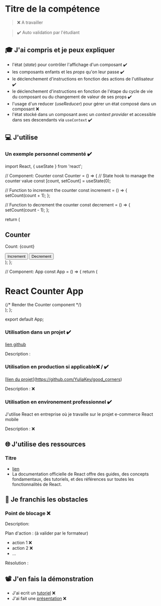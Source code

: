 # Titre de la compétence

> ❌ A travailler

> ✔️ Auto validation par l'étudiant

## 🎓 J'ai compris et je peux expliquer

- l'état (_state_) pour contrôler l'affichage d'un composant  ✔️
- les composants enfants et les _props_ qu'on leur passe ✔️
- le déclenchement d'instructions en fonction des actions de l'utilisateur ✔️
- le déclenchement d'instructions en fonction de l'étape du cycle de vie du composant ou du changement de valeur de ses props ✔️
- l'usage d'un reducer (_useReducer_) pour gérer un état composé dans un composant ❌
- l'état stocké dans un composant avec un _context provider_ et accessible dans ses descendants via `useContext` ✔️

## 💻 J'utilise

### Un exemple personnel commenté  ✔️

import React, { useState } from 'react';

// Component: Counter
const Counter = () => {
  // State hook to manage the counter value
  const [count, setCount] = useState(0);

  // Function to increment the counter
  const increment = () => {
    setCount(count + 1);
  };

  // Function to decrement the counter
  const decrement = () => {
    setCount(count - 1);
  };

  return (
    <div>
      <h2>Counter</h2>
      <p>Count: {count}</p>
      <button onClick={increment}>Increment</button>
      <button onClick={decrement}>Decrement</button>
    </div>
  );
};

// Component: App
const App = () => {
  return (
    <div>
      <h1>React Counter App</h1>
      <Counter /> {/* Render the Counter component */}
    </div>
  );
};

export default App;

### Utilisation dans un projet  ✔️

[lien github](...)

Description :

### Utilisation en production si applicable❌ / ✔️

[[lien du projet](...)](https://github.com/YuliaKey/good_corners)

Description : ❌

### Utilisation en environement professionnel  ✔️

J'utilise React en entreprise où je travaille sur le projet e-commerce React mobile

Description :  ❌

## 🌐 J'utilise des ressources

### Titre

- [lien](https://react.dev/)
- La documentation officielle de React offre des guides, des concepts fondamentaux, des tutoriels, et des références sur toutes les fonctionnalités de React.

## 🚧 Je franchis les obstacles

### Point de blocage ❌ 

Description:

Plan d'action : (à valider par le formateur)

- action 1 ❌
- action 2 ❌ 
- ...

Résolution :

## 📽️ J'en fais la démonstration

- J'ai ecrit un [tutoriel](...) ❌ 
- J'ai fait une [présentation](...) ❌ 
